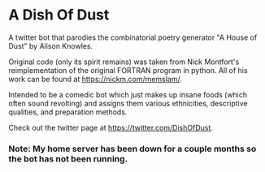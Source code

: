 # A Dish Of Dust
A twitter bot that parodies the combinatorial poetry generator "A House of Dust" by Alison Knowles. 


Original code (only its spirit remains) was taken from Nick Montfort's reimplementation of the original FORTRAN program in python. All of his work can be found at https://nickm.com/memslam/.

Intended to be a comedic bot which just makes up insane foods (which often sound revolting) and assigns them various ethnicities, descriptive qualities, and preparation methods. 

Check out the twitter page at https://twitter.com/DishOfDust.

### Note: My home server has been down for a couple months so the bot has not been running. 

